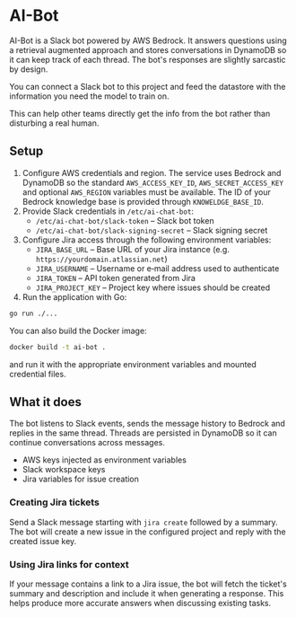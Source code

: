 # AI-Bot

AI-Bot is a Slack bot powered by AWS Bedrock. It answers questions using a retrieval augmented approach and stores conversations in DynamoDB so it can keep track of each thread. The bot's responses are slightly sarcastic by design.
 
You can connect a Slack bot to this project and feed the datastore with the
information you need the model to train on.

This can help other teams directly get the info from the bot rather than
disturbing a real human.

## Setup

1. Configure AWS credentials and region. The service uses Bedrock and DynamoDB so the standard `AWS_ACCESS_KEY_ID`, `AWS_SECRET_ACCESS_KEY` and optional `AWS_REGION` variables must be available. The ID of your Bedrock knowledge base is provided through `KNOWELDGE_BASE_ID`.
2. Provide Slack credentials in `/etc/ai-chat-bot`:
   - `/etc/ai-chat-bot/slack-token` – Slack bot token
   - `/etc/ai-chat-bot/slack-signing-secret` – Slack signing secret
4. Configure Jira access through the following environment variables:
   - `JIRA_BASE_URL` – Base URL of your Jira instance (e.g. `https://yourdomain.atlassian.net`)
   - `JIRA_USERNAME` – Username or e‑mail address used to authenticate
   - `JIRA_TOKEN` – API token generated from Jira
   - `JIRA_PROJECT_KEY` – Project key where issues should be created
3. Run the application with Go:

```bash
go run ./...
```

You can also build the Docker image:

```bash
docker build -t ai-bot .
```

and run it with the appropriate environment variables and mounted credential files.

## What it does

The bot listens to Slack events, sends the message history to Bedrock and replies in the same thread. Threads are persisted in DynamoDB so it can continue conversations across messages.

- AWS keys injected as environment variables
- Slack workspace keys
- Jira variables for issue creation

### Creating Jira tickets

Send a Slack message starting with `jira create` followed by a summary. The bot
will create a new issue in the configured project and reply with the created
issue key.

### Using Jira links for context

If your message contains a link to a Jira issue, the bot will fetch the ticket's
summary and description and include it when generating a response. This helps
produce more accurate answers when discussing existing tasks.
